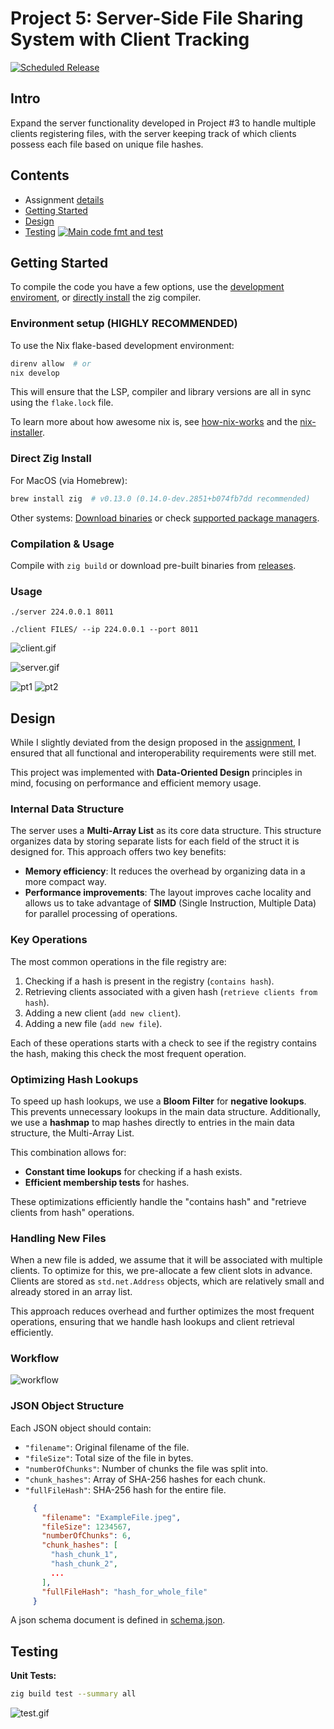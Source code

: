 # Project 5: Server-Side File Sharing System with Client Tracking

[![Scheduled Release](https://github.com/CSE-5462-OSU-Spring2025/lab5-jlevere/actions/workflows/release.yaml/badge.svg?event=release)](https://github.com/CSE-5462-OSU-Spring2025/lab5-jlevere/actions/workflows/release.yaml)


## Intro

Expand the server functionality developed in Project #3 to handle multiple clients registering files, with the server keeping track of which clients possess each file based on unique file hashes.


## Contents
- Assignment [details](ASSIGNMENT.md)
- [Getting Started](#getting-started)
- [Design](#design)
- [Testing](#testing) [![Main code fmt and test](https://github.com/CSE-5462-OSU-Spring2025/lab5-jLevere/actions/workflows/main.yaml/badge.svg)](https://github.com/CSE-5462-OSU-Spring2025/lab5-jLevere/actions/workflows/main.yaml)


## Getting Started


To compile the code you have a few options, use the [development enviroment](#enviroment-setup), or [directly install](#direct-zig-install) the zig compiler.

### Environment setup (HIGHLY RECOMMENDED)

To use the Nix flake-based development environment:
```bash
direnv allow  # or
nix develop
```

This will ensure that the LSP, compiler and library versions are all in sync using the `flake.lock` file.

To learn more about how awesome nix is, see [how-nix-works](https://nixos.org/guides/how-nix-works/) and the [nix-installer](https://github.com/DeterminateSystems/nix-installer).

### Direct Zig Install

For MacOS (via Homebrew):
```bash
brew install zig  # v0.13.0 (0.14.0-dev.2851+b074fb7dd recommended)
```
Other systems: [Download binaries](https://ziglang.org/learn/getting-started/) or check [supported package managers](https://github.com/ziglang/zig/wiki/Install-Zig-from-a-Package-Manager).

### Compilation & Usage

Compile with `zig build` or download pre-built binaries from [releases](https://github.com/CSE-5462-OSU-Spring2025/lab2-jLevere/releases/latest/).

### Usage


```
./server 224.0.0.1 8011
```

```
./client FILES/ --ip 224.0.0.1 --port 8011
```

![client.gif](./docs/client.gif)


![server.gif](./docs/server.gif)


![pt1](./docs/lab5-pt1.png)
![pt2](./docs/lab5-pt2.png)


## Design

While I slightly deviated from the design proposed in the [assignment](./ASSIGNMENT.md), I ensured that all functional and interoperability requirements were still met.

This project was implemented with **Data-Oriented Design** principles in mind, focusing on performance and efficient memory usage.

### Internal Data Structure

The server uses a **Multi-Array List** as its core data structure. This structure organizes data by storing separate lists for each field of the struct it is designed for. This approach offers two key benefits:
- **Memory efficiency**: It reduces the overhead by organizing data in a more compact way.
- **Performance improvements**: The layout improves cache locality and allows us to take advantage of **SIMD** (Single Instruction, Multiple Data) for parallel processing of operations.

### Key Operations

The most common operations in the file registry are:
1. Checking if a hash is present in the registry (`contains hash`).
2. Retrieving clients associated with a given hash (`retrieve clients from hash`).
3. Adding a new client (`add new client`).
4. Adding a new file (`add new file`).

Each of these operations starts with a check to see if the registry contains the hash, making this check the most frequent operation.

### Optimizing Hash Lookups

To speed up hash lookups, we use a **Bloom Filter** for **negative lookups**. This prevents unnecessary lookups in the main data structure. Additionally, we use a **hashmap** to map hashes directly to entries in the main data structure, the Multi-Array List.

This combination allows for:
- **Constant time lookups** for checking if a hash exists.
- **Efficient membership tests** for hashes.

These optimizations efficiently handle the "contains hash" and "retrieve clients from hash" operations.

### Handling New Files

When a new file is added, we assume that it will be associated with multiple clients. To optimize for this, we pre-allocate a few client slots in advance. Clients are stored as `std.net.Address` objects, which are relatively small and already stored in an array list.

This approach reduces overhead and further optimizes the most frequent operations, ensuring that we handle hash lookups and client retrieval efficiently.



### Workflow
![workflow](./docs/lab5-flow.png)


### JSON Object Structure
Each JSON object should contain:
- `"filename"`: Original filename of the file.
- `"fileSize"`: Total size of the file in bytes.
- `"numberOfChunks"`: Number of chunks the file was split into.
- `"chunk_hashes"`: Array of SHA-256 hashes for each chunk.
- `"fullFileHash"`: SHA-256 hash for the entire file.

```json
     {
       "filename": "ExampleFile.jpeg",
       "fileSize": 1234567,
       "numberOfChunks": 6,
       "chunk_hashes": [
         "hash_chunk_1",
         "hash_chunk_2",
         ...
       ],
       "fullFileHash": "hash_for_whole_file"
     }
```

A json schema document is defined in [schema.json](./docs/schema.json).

## Testing
**Unit Tests:**
```bash
zig build test --summary all
```
![test.gif](./docs/tests.gif)